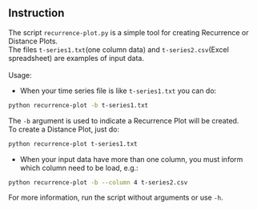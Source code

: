 Instruction
---
The script `recurrence-plot.py` is a simple tool for creating Recurrence or Distance Plots.
<br>
The files `t-series1.txt`(one column data) and `t-series2.csv`(Excel spreadsheet) are examples of input data.
<br><br>
Usage:
* When your time series file is like `t-series1.txt` you can do:
```Bash
python recurrence-plot -b t-series1.txt
```
The `-b` argument is used to indicate a Recurrence Plot will be created.<br>
To create a Distance Plot, just do:
```Bash
python recurrence-plot t-series1.txt
```
* When your input data have more than one column, you must inform which column need to be load, e.g.:
```Bash
python recurrence-plot -b --column 4 t-series2.csv
```
For more information, run the script without arguments or use `-h`.
